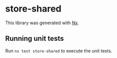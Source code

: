# store-shared

This library was generated with [Nx](https://nx.dev).

## Running unit tests

Run `nx test store-shared` to execute the unit tests.
